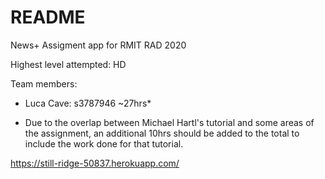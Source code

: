 # README

News+ Assigment app for RMIT RAD 2020

Highest level attempted: HD

Team members:

- Luca Cave: s3787946   ~27hrs*

*   Due to the overlap between Michael Hartl's tutorial and some areas of the assignment, an additional 10hrs 
    should be added to the total to include the work done for that tutorial. 


https://still-ridge-50837.herokuapp.com/

